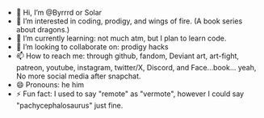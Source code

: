- 👋 Hi, I’m @Byrrrd or Solar
- 👀 I’m interested in coding, prodigy, and wings of fire. (A book series about dragons.)
- 🌱 I’m currently learning: not much atm, but I plan to learn code.
- 💞️ I’m looking to collaborate on: prodigy hacks
- 📫 How to reach me: through github, fandom, Deviant art, art-fight, patreon, youtube, instagram, twitter/X, Discord, and Face...book... yeah, No more social media after snapchat.
- 😄 Pronouns: he him
- ⚡ Fun fact: I used to say "remote" as "vermote", however I could say "pachycephalosaurus" just fine.

